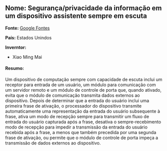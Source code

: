 ## Nome: Segurança/privacidade da informação em um dispositivo assistente sempre em escuta

**Fonte:** [Google Fontes](https://patents.google.com/patent/US10002259B1/en)

**País:** Estados Unindos

**Inverntor:**
- Xiao Ming Mai

#### Resumo:

Um dispositivo de computação sempre com capacidade de escuta inclui um receptor para entrada de um usuário, um módulo para comunicação com um servidor remoto e um módulo de controle de porta que, quando ativado, evita que o módulo de comunicação transmita dados externos ao dispositivo. Depois de determinar que a entrada do usuário inclui uma primeira frase de ativação, o processador do dispositivo transmite automaticamente uma representação da entrada do usuário subsequente à frase, ativa um modo de recepção sempre para transmitir um fluxo de entrada do usuário capturada após a frase, desativa o sempre-recebimento modo de recepção para impedir a transmissão da entrada do usuário recebida após a frase, a menos que também precedida por uma segunda frase de ativação, ou permite que o módulo de controle de porta impeça a transmissão de dados externos ao dispositivo.